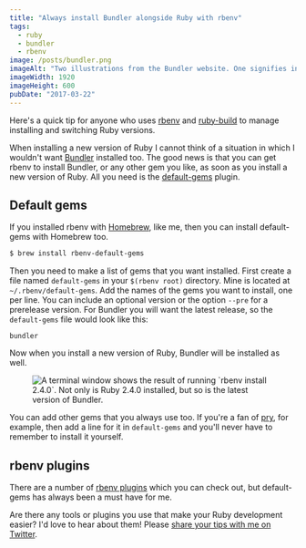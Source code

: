 ```yaml
---
title: "Always install Bundler alongside Ruby with rbenv"
tags:
  - ruby
  - bundler
  - rbenv
image: /posts/bundler.png
imageAlt: "Two illustrations from the Bundler website. One signifies installing Ruby and the other Bundler itself."
imageWidth: 1920
imageHeight: 600
pubDate: "2017-03-22"
---
```


Here's a quick tip for anyone who uses [rbenv](https://github.com/rbenv/rbenv) and [ruby-build](https://github.com/rbenv/ruby-build) to manage installing and switching Ruby versions.

When installing a new version of Ruby I cannot think of a situation in which I wouldn't want [Bundler](http://bundler.io/) installed too. The good news is that you can get rbenv to install Bundler, or any other gem you like, as soon as you install a new version of Ruby. All you need is the [default-gems](https://github.com/rbenv/rbenv-default-gems) plugin.

## Default gems

If you installed rbenv with [Homebrew](https://brew.sh/), like me, then you can install default-gems with Homebrew too.

```bash
$ brew install rbenv-default-gems
```

Then you need to make a list of gems that you want installed. First create a file named `default-gems` in your `$(rbenv root)` directory. Mine is located at `~/.rbenv/default-gems`. Add the names of the gems you want to install, one per line. You can include an optional version or the option `--pre` for a prerelease version. For Bundler you will want the latest release, so the `default-gems` file would look like this:

```
bundler
```

Now when you install a new version of Ruby, Bundler will be installed as well.

<figure class="post-image post-image-outside">
  <img src="/posts/install_ruby_bundler.png" alt="A terminal window shows the result of running `rbenv install 2.4.0`. Not only is Ruby 2.4.0 installed, but so is the latest version of Bundler." loading="lazy" />
</figure>

You can add other gems that you always use too. If you're a fan of [pry](http://pryrepl.org/), for example, then add a line for it in `default-gems` and you'll never have to remember to install it yourself.

## rbenv plugins

There are a number of [rbenv plugins](https://github.com/rbenv/rbenv/wiki/Plugins) which you can check out, but default-gems has always been a must have for me.

Are there any tools or plugins you use that make your Ruby development easier? I'd love to hear about them! Please [share your tips with me on Twitter](https://twitter.com).
